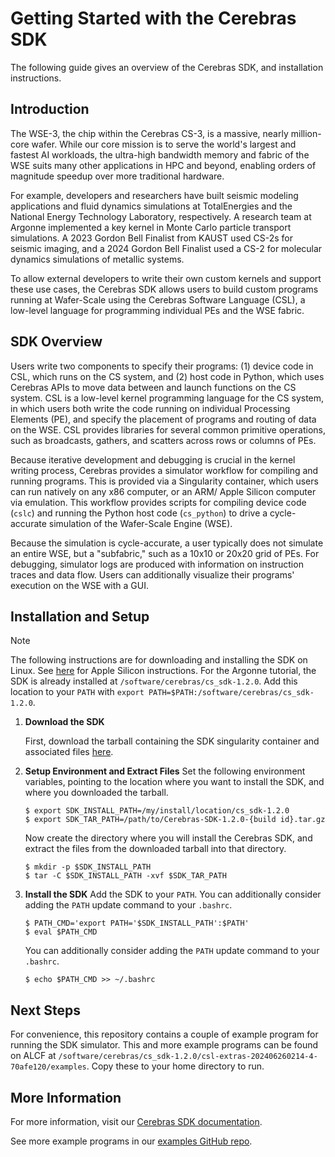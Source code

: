 # Getting Started with the Cerebras SDK

The following guide gives an overview of the Cerebras SDK, and installation instructions.

## Introduction

The WSE-3, the chip within the Cerebras CS-3, is a massive, nearly million-core wafer. While our
core mission is to serve the world's largest and fastest AI workloads, the ultra-high bandwidth
memory and fabric of the WSE suits many other applications in HPC and beyond, enabling orders of
magnitude speedup over more traditional hardware.

For example, developers and researchers have built seismic modeling applications and fluid dynamics
simulations at TotalEnergies and the National Energy Technology Laboratory, respectively. A
research team at Argonne implemented a key kernel in Monte Carlo particle transport simulations.
A 2023 Gordon Bell Finalist from KAUST used CS-2s for seismic imaging, and a 2024 Gordon Bell
Finalist used a CS-2 for molecular dynamics simulations of metallic systems.

To allow external developers to write their own custom kernels and support these use cases, the
Cerebras SDK allows users to build custom programs running at Wafer-Scale using the Cerebras
Software Language (CSL), a low-level language for programming individual PEs and the WSE fabric.

## SDK Overview

Users write two components to specify their programs: (1) device code in CSL, which runs on the CS
system, and (2) host code in Python, which uses Cerebras APIs to move data between and launch
functions on the CS system. CSL is a low-level kernel programming language for the CS system, in
which users both write the code running on individual Processing Elements (PE), and specify the
placement of programs and routing of data on the WSE. CSL provides libraries for several common
primitive operations, such as broadcasts, gathers, and scatters across rows or columns of PEs.

Because iterative development and debugging is crucial in the kernel writing process, Cerebras
provides a simulator workflow for compiling and running programs. This is provided via a
Singularity container, which users can run natively on any x86 computer, or an ARM/ Apple Silicon
computer via emulation. This workflow provides scripts for compiling device code (`cslc`) and
running the Python host code (`cs_python`) to drive a cycle-accurate simulation of the Wafer-Scale
Engine (WSE).

Because the simulation is cycle-accurate, a user typically does not simulate an entire WSE, but a
"subfabric," such as a 10x10 or 20x20 grid of PEs. For debugging, simulator logs are produced with
information on instruction traces and data flow. Users can additionally visualize their programs'
execution on the WSE with a GUI. 

## Installation and Setup

   > [!NOTE]  
   > The following instructions are for downloading and installing the SDK on Linux.
   > See [here](https://sdk.cerebras.net/installation-guide#apple-silicon-mac-installation)
   > for Apple Silicon instructions.
   > For the Argonne tutorial, the SDK is already installed at `/software/cerebras/cs_sdk-1.2.0`. Add this location
   > to your `PATH` with `export PATH=$PATH:/software/cerebras/cs_sdk-1.2.0`.

1. **Download the SDK**

   First, download the tarball containing the SDK singularity container and associated files
   [here](https://www.dropbox.com/scl/fi/qapgr3xsz70x6uhs8p3gh/Cerebras-SDK-1.2.0-202406260214-4-70afe120.tar.gz?rlkey=nb9pqad1f81jklgvwzri63e0z&st=2k0504fk&dl=0).   

2. **Setup Environment and Extract Files**
   Set the following environment variables, pointing to the location where you want to install the
   SDK, and where you downloaded the tarball.

   ```
   $ export SDK_INSTALL_PATH=/my/install/location/cs_sdk-1.2.0
   $ export SDK_TAR_PATH=/path/to/Cerebras-SDK-1.2.0-{build id}.tar.gz
   ```

   Now create the directory where you will install the Cerebras SDK, and extract the files from the
   downloaded tarball into that directory.

   ```
   $ mkdir -p $SDK_INSTALL_PATH
   $ tar -C $SDK_INSTALL_PATH -xvf $SDK_TAR_PATH
   ```

3. **Install the SDK**
   Add the SDK to your `PATH`. You can additionally consider adding the `PATH` update command to
   your `.bashrc`.

   ```
   $ PATH_CMD='export PATH='$SDK_INSTALL_PATH':$PATH'
   $ eval $PATH_CMD
   ```

   You can additionally consider adding the `PATH` update command to your `.bashrc`.

   ```
   $ echo $PATH_CMD >> ~/.bashrc
   ```

## Next Steps

For convenience, this repository contains a couple of example program for running the SDK simulator.
This and more example programs can be found on ALCF at
`/software/cerebras/cs_sdk-1.2.0/csl-extras-202406260214-4-70afe120/examples`.
Copy these to your home directory to run.

## More Information

For more information, visit our
[Cerebras SDK documentation](https://sdk.cerebras.net/).

See more example programs in our [examples GitHub repo](https://github.com/Cerebras/csl-examples).
